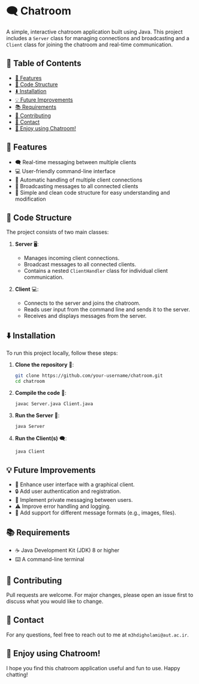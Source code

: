 # 🗨️ Chatroom
A simple, interactive chatroom application built using Java. This project includes a `Server` class for managing connections and broadcasting and a `Client` class for joining the chatroom and real-time communication.

## 📌 Table of Contents
- [🌟 Features](#features)
- [📁 Code Structure](#code-structure)
- [⬇️ Installation](#installation)
- [💡 Future Improvements](#future-improvements)
- [📚 Requirements](#requirements)
- [🤝 Contributing](#contributing)
- [📧 Contact](#contact)
- [🎉 Enjoy using Chatroom!](#enjoy-using-chatroom)

## 🌟 Features
- 🗨️ Real-time messaging between multiple clients
- 💻 User-friendly command-line interface
- 👥 Automatic handling of multiple client connections
- 📡 Broadcasting messages to all connected clients
- 📄 Simple and clean code structure for easy understanding and modification

## 📁 Code Structure
The project consists of two main classes:

1. **Server** 🖥️:
   - Manages incoming client connections.
   - Broadcast messages to all connected clients.
   - Contains a nested `ClientHandler` class for individual client communication.

2. **Client** 💻:
   - Connects to the server and joins the chatroom.
   - Reads user input from the command line and sends it to the server.
   - Receives and displays messages from the server.

## ⬇️ Installation
To run this project locally, follow these steps:

1. **Clone the repository** 🐙:
    ```bash
    git clone https://github.com/your-username/chatroom.git
    cd chatroom
    ```

2. **Compile the code** 🔧:
    ```bash
    javac Server.java Client.java
    ```

3. **Run the Server** 🚀:
    ```bash
    java Server
    ```

4. **Run the Client(s)** 🗨️:
    ```bash
    java Client
    ```

## 💡 Future Improvements
- 🎨 Enhance user interface with a graphical client.
- 🔒 Add user authentication and registration.
- 📨 Implement private messaging between users.
- ⚠️ Improve error handling and logging.
- 📎 Add support for different message formats (e.g., images, files).

## 📚 Requirements
- ☕ Java Development Kit (JDK) 8 or higher
- ⌨️ A command-line terminal

## 🤝 Contributing
Pull requests are welcome. For major changes, please open an issue first to discuss what you would like to change.

## 📧 Contact
For any questions, feel free to reach out to me at `m3hdigholami@aut.ac.ir`.

## 🎉 Enjoy using Chatroom!
I hope you find this chatroom application useful and fun to use. Happy chatting!
